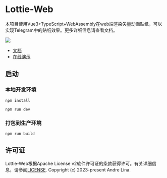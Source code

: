 # Lottie-Web
本项目使用Vue3+TypeScript+WebAssembly在web端渲染矢量动画贴纸，可以实现Telegram中的贴纸效果。更多详细信息请查看文档。

![](https://upyun.liehuzuo.top/lottie.png)
- [文档](https://liehuzuo.top/archives/lottie-web文档)
- [在线演示](http://lottie.liehuzuo.top)

## 启动
### 本地开发环境
```
npm install
```

```
npm run dev
```
### 打包到生产环境
```
npm run build
```

## 许可证
Lottie-Web根据Apache License v2软件许可证的条款获得许可。有关详细信息，请参阅[LICENSE](https://github.com/RoX-orion/lottie-web/blob/main/LICENSE).
Copyright (c) 2023-present Andre Lina.
